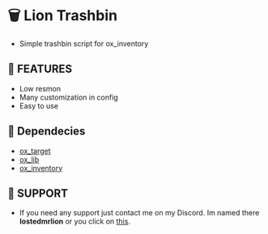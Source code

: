 # 🗑️ Lion Trashbin

- Simple trashbin script for ox_inventory

## 🙆 FEATURES

- Low resmon
- Many customization in config
- Easy to use

## 🫳 Dependecies

- [ox_target](https://github.com/overextended/ox_target)
- [ox_lib](https://github.com/overextended/ox_lib)
- [ox_inventory](https://github.com/overextended/ox_inventory)

## 🦁 SUPPORT

- If you need any support just contact me on my Discord. Im named there **lostedmrlion** or you click on [this](https://discord.com/users/710549603216261141).
